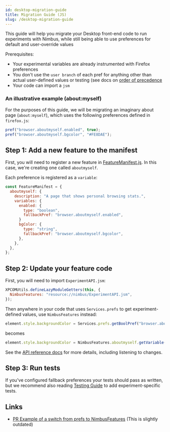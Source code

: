 ```yaml
---
id: desktop-migration-guide
title: Migration Guide (JS)
slug: /desktop-migration-guide
---
```


This guide will help you migrate your Desktop front-end code to run experiments with Nimbus, while still being able to use preferences for default and user-override values

Prerequisites: 
* Your experimental variables are already instrumented with Firefox preferences
* You don't use the `user branch` of each pref for anything other than actual user-defined values or testing (see docs on [order of precedence](/desktop-feature-api#configuration-sources)
* Your code can import a `jsm`

### An illustrative example (about:myself)

For the purposes of this guide, we will be migrating an imaginary about page (`about:myself`), which uses the following preferences defined in `firefox.js`:

```js
pref("browser.aboutmyself.enabled", true);
pref("browser.aboutmyself.bgcolor", "#FE8DAE");
```

## Step 1: Add a new feature to the manifest

First, you will need to register a new feature in [FeatureManifest.js](https://searchfox.org/mozilla-central/source/toolkit/components/nimbus/FeatureManifest.js). In this case, we're creating one called `aboutmyself`.

Each preference is registered as a `variable`:

```js
const FeatureManifest = {
  aboutmyself: {
    description: "A page that shows personal browsing stats.",
    variables: {
      enabled: {
        type: "boolean",
        fallbackPref: "browser.aboutmyself.enabled",
      }
      bgColor: {
        type: "string",
        fallbackPref: "browser.aboutmyself.bgcolor",
      },
    },
  },
};

```

## Step 2: Update your feature code

First, you will need to import `ExperimentAPI.jsm`:

```js
XPCOMUtils.defineLazyModuleGetters(this, {
  NimbusFeatures: "resource://nimbus/ExperimentAPI.jsm",
});
```

Then anywhere in your code that uses `Services.prefs` to get experiment-defined values, use `NimbusFeatures` instead:

```js
element.style.backgroundColor = Services.prefs.getBoolPref("browser.aboutmyself.bgColor");
```

becomes

```js
element.style.backgroundColor = NimbusFeatures.aboutmyself.getVariable("bgColor");
```

See the [API reference docs](/desktop-feature-api#api-reference-guide) for more details, including listening to changes.

## Step 3: Run tests

If you've configured fallback preferences your tests should pass as written, but we recommend also reading [Testing Guide](/desktop-feature-api-testing) to add experiment-specific tests.

## Links

- [PR Example of a switch from prefs to NimbusFeatures](https://phabricator.services.mozilla.com/D118760) (This is slightly outdated) 
